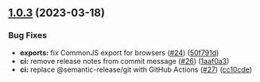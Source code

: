 ## [1.0.3](https://github.com/Kit-p/json-kit/compare/v1.0.2...v1.0.3) (2023-03-18)

### Bug Fixes

- **exports:** fix CommonJS export for browsers ([#24](https://github.com/Kit-p/json-kit/issues/24)) ([50f791d](https://github.com/Kit-p/json-kit/commit/50f791dbc9ed2dafb849c22c620f917b2b1a96bb))
- **ci:** remove release notes from commit message ([#26](https://github.com/Kit-p/json-kit/issues/26)) ([1aaf0a3](https://github.com/Kit-p/json-kit/commit/1aaf0a3a5d9d7c1e7c07766ab725f520536e5435))
- **ci:** replace @semantic-release/git with GitHub Actions ([#27](https://github.com/Kit-p/json-kit/issues/27)) ([cc10cde](https://github.com/Kit-p/json-kit/commit/cc10cde5096cd6e619b9ec8468638abe9fd840e1))
